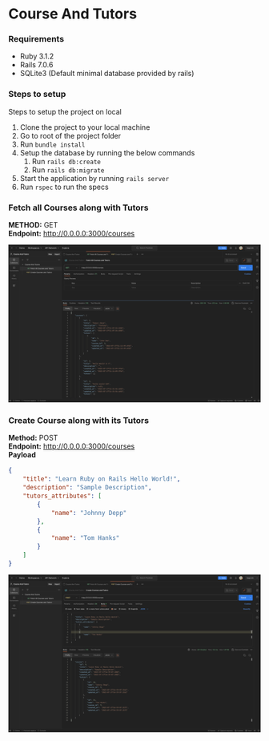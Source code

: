 # Course And Tutors

### Requirements
- Ruby 3.1.2
- Rails 7.0.6
- SQLite3 (Default minimal database provided by rails)

### Steps to setup

Steps to setup the project on local  
1. Clone the project to your local machine
2. Go to root of the project folder
3. Run `bundle install`
4. Setup the database by running the below commands
   1. Run `rails db:create`
   2. Run `rails db:migrate`
5. Start the application by running `rails server`
6. Run `rspec` to run the specs 

### Fetch all Courses along with Tutors  
**METHOD:** GET   
**Endpoint:**  http://0.0.0.0:3000/courses  

![Fetch All Courses and its Tutors](public/fetch_all_courses_and_tutors.png)


### Create Course along with its Tutors  
**Method:** POST   
**Endpoint:** http://0.0.0.0:3000/courses   
**Payload**
```json
{
    "title": "Learn Ruby on Rails Hello World!",
    "description": "Sample Description",
    "tutors_attributes": [
        {
            "name": "Johnny Depp"
        },
        {
            "name": "Tom Hanks"
        }
    ]
}
```

![Create Course along with its Tutors](public/create_courses_and_tutors.png)  
